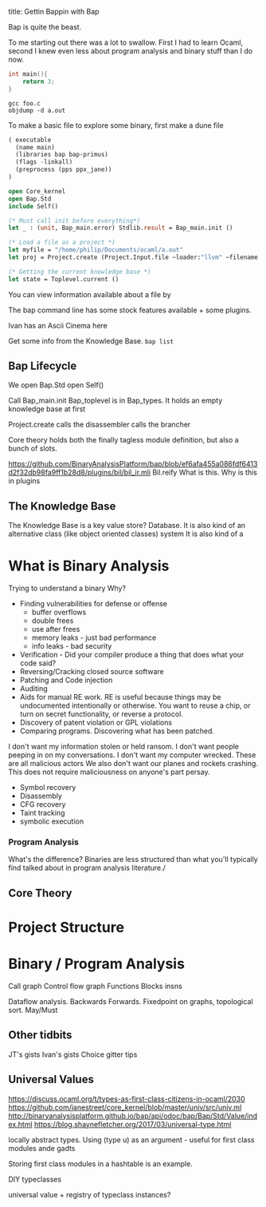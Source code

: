 

title: Gettin Bappin with Bap

Bap is quite the beast.

To me starting out there was a lot to swallow. First I had to learn Ocaml, second I knew even less about program analysis and binary stuff than I do now.

```C
int main(){
    return 3;
}
```

```
gcc foo.c
objdump -d a.out
```



To make a basic file to explore some binary, first make a dune file

```lisp
( executable
  (name main)
  (libraries bap bap-primus)
  (flags -linkall)
  (preprocess (pps ppx_jane))
)
```


```ocaml
open Core_kernel
open Bap.Std
include Self()

(* Must call init before everything*)
let _ : (unit, Bap_main.error) Stdlib.result = Bap_main.init ()

(* Load a file as a project *)
let myfile = "/home/philip/Documents/ocaml/a.out"
let proj = Project.create (Project.Input.file ~loader:"llvm" ~filename:myfile) |> Or_error.ok_exn

(* Getting the current knowledge base *)
let state = Toplevel.current ()

```

You can view information available about a file by


The bap command line has some stock features available + some plugins.

Ivan has an Ascii Cinema here

Get some info from the Knowledge Base. 
`bap list`

## Bap Lifecycle
We open Bap.Std
open Self()

Call Bap_main.init
Bap_toplevel is in Bap_types. It holds an empty knowledge base at first

Project.create
calls the disassembler
calls the brancher

Core theory holds both the finally tagless module definition, but also a bunch of slots.

https://github.com/BinaryAnalysisPlatform/bap/blob/ef6afa455a086fdf6413d2f32db98fa9ff1b28d8/plugins/bil/bil_ir.mli
Bil.reify
What is this. Why is this in plugins


## The Knowledge Base
The Knowledge Base is a key value store? Database.
It is also kind of an alternative class (like object oriented classes) system
It is also kind of a


# What is Binary Analysis

Trying to understand a binary
Why?
- Finding vulnerabilities for defense or offense
  + buffer overflows
  + double frees
  + use after frees
  + memory leaks - just bad performance
  + info leaks - bad security
- Verification - Did your compiler produce a thing that does what your code said?
- Reversing/Cracking closed source software
- Patching and Code injection
- Auditing
- Aids for manual RE work. RE is useful because things may be undocumented intentionally or otherwise. You want to reuse a chip, or turn on secret functionality, or reverse a protocol.
- Discovery of patent violation or GPL violations
- Comparing programs. Discovering what has been patched.

I don't want my information stolen or held ransom. I don't want people peeping in on my conversations. I don't want my computer wrecked. These are all malicious actors
We also don't want our planes and rockets crashing. This does not require maliciousness on anyone's part persay.


- Symbol recovery
- Disassembly
- CFG recovery
- Taint tracking
- symbolic execution

### Program Analysis
What's the difference? Binaries are less structured than what you'll typically find talked about in program analysis literature./


## Core Theory


# Project Structure


# Binary / Program Analysis

Call graph
Control flow graph
Functions
Blocks
insns

Dataflow analysis. Backwards Forwards. Fixedpoint on graphs, topological sort.
May/Must

## Other tidbits
JT's gists
Ivan's gists
Choice gitter tips

## Universal Values
https://discuss.ocaml.org/t/types-as-first-class-citizens-in-ocaml/2030
https://github.com/janestreet/core_kernel/blob/master/univ/src/univ.ml
http://binaryanalysisplatform.github.io/bap/api/odoc/bap/Bap/Std/Value/index.html
https://blog.shaynefletcher.org/2017/03/universal-type.html

locally abstract types. Using (type u) as an argument - useful for first class modules ande gadts

Storing first class modules in a hashtable is an example.

DIY typeclasses

universal value + registry of typeclass instances?



